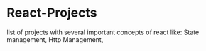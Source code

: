 # React-Projects

list of projects with several important concepts of react like: State management, Http Management, 